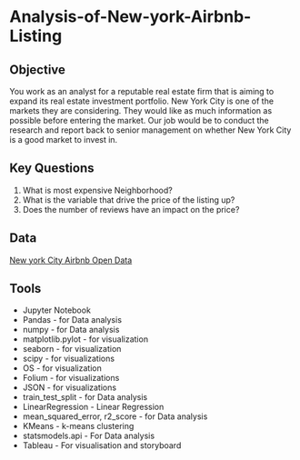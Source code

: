 # Analysis-of-New-york-Airbnb-Listing

## Objective
You work as an analyst for a reputable real estate firm that is aiming to expand its real estate investment portfolio. New York City is one of the markets they are considering. They would like as much information as possible before entering the market. Our job would be to conduct the research and report back to senior management on whether New York City is a good market to invest in.


## Key Questions
1. What is most expensive Neighborhood?
2. What is the variable that drive the price of the listing up?
3. Does the number of reviews have an impact on the price?



## Data
[New york City Airbnb Open Data](https://www.kaggle.com/datasets/dgomonov/new-york-city-airbnb-open-data)

## Tools
- Jupyter Notebook
- Pandas - for Data analysis
- numpy - for Data analysis
- matplotlib.pylot - for visualization
- seaborn - for visualization
- scipy - for visualizations
- OS - for visualization
- Folium - for visualizations
- JSON - for visualizations
- train_test_split - for Data analysis
- LinearRegression - Linear Regression
- mean_squared_error, r2_score - for Data analysis
- KMeans - k-means clustering
- statsmodels.api - For Data analysis
- Tableau - For visualisation and storyboard
